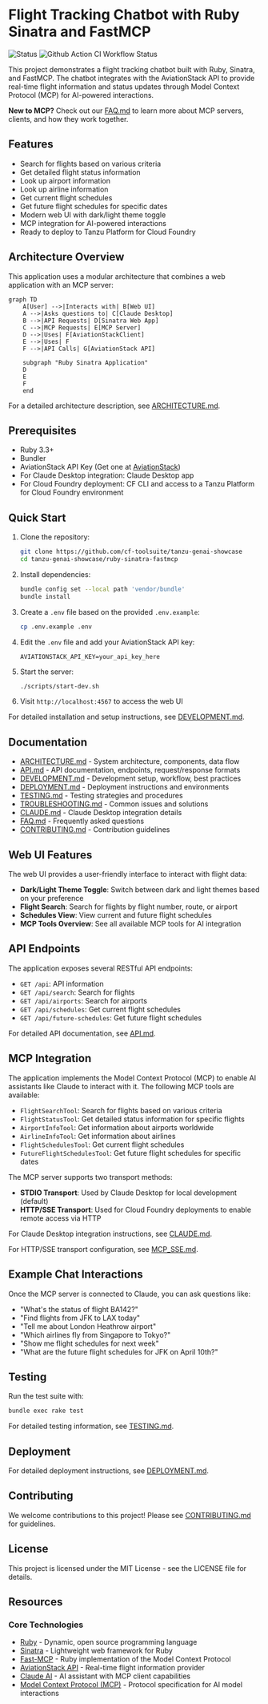 # Flight Tracking Chatbot with Ruby Sinatra and FastMCP

![Status](https://img.shields.io/badge/status-ready-darkgreen) ![Github Action CI Workflow Status](https://github.com/cf-toolsuite/tanzu-genai-showcase/actions/workflows/ruby-sinatra-fastmcp.yml/badge.svg)

This project demonstrates a flight tracking chatbot built with Ruby, Sinatra, and FastMCP. The chatbot integrates with the AviationStack API to provide real-time flight information and status updates through Model Context Protocol (MCP) for AI-powered interactions.

**New to MCP?** Check out our [FAQ.md](docs/FAQ.md) to learn more about MCP servers, clients, and how they work together.

## Features

- Search for flights based on various criteria
- Get detailed flight status information
- Look up airport information
- Look up airline information
- Get current flight schedules
- Get future flight schedules for specific dates
- Modern web UI with dark/light theme toggle
- MCP integration for AI-powered interactions
- Ready to deploy to Tanzu Platform for Cloud Foundry

## Architecture Overview

This application uses a modular architecture that combines a web application with an MCP server:

```mermaid
graph TD
    A[User] -->|Interacts with| B[Web UI]
    A -->|Asks questions to| C[Claude Desktop]
    B -->|API Requests| D[Sinatra Web App]
    C -->|MCP Requests| E[MCP Server]
    D -->|Uses| F[AviationStackClient]
    E -->|Uses| F
    F -->|API Calls| G[AviationStack API]

    subgraph "Ruby Sinatra Application"
    D
    E
    F
    end
```

For a detailed architecture description, see [ARCHITECTURE.md](docs/ARCHITECTURE.md).

## Prerequisites

- Ruby 3.3+
- Bundler
- AviationStack API Key (Get one at [AviationStack](https://aviationstack.com/signup/free))
- For Claude Desktop integration: Claude Desktop app
- For Cloud Foundry deployment: CF CLI and access to a Tanzu Platform for Cloud Foundry environment

## Quick Start

1. Clone the repository:

   ```bash
   git clone https://github.com/cf-toolsuite/tanzu-genai-showcase
   cd tanzu-genai-showcase/ruby-sinatra-fastmcp
   ```

2. Install dependencies:

   ```bash
   bundle config set --local path 'vendor/bundle'
   bundle install
   ```

3. Create a `.env` file based on the provided `.env.example`:

   ```bash
   cp .env.example .env
   ```

4. Edit the `.env` file and add your AviationStack API key:

   ```
   AVIATIONSTACK_API_KEY=your_api_key_here
   ```

5. Start the server:

   ```bash
   ./scripts/start-dev.sh
   ```

6. Visit `http://localhost:4567` to access the web UI

For detailed installation and setup instructions, see [DEVELOPMENT.md](docs/DEVELOPMENT.md).

## Documentation

- [ARCHITECTURE.md](docs/ARCHITECTURE.md) - System architecture, components, data flow
- [API.md](docs/API.md) - API documentation, endpoints, request/response formats
- [DEVELOPMENT.md](docs/DEVELOPMENT.md) - Development setup, workflow, best practices
- [DEPLOYMENT.md](docs/DEPLOYMENT.md) - Deployment instructions and environments
- [TESTING.md](docs/TESTING.md) - Testing strategies and procedures
- [TROUBLESHOOTING.md](docs/TROUBLESHOOTING.md) - Common issues and solutions
- [CLAUDE.md](docs/CLAUDE.md) - Claude Desktop integration details
- [FAQ.md](docs/FAQ.md) - Frequently asked questions
- [CONTRIBUTING.md](docs/CONTRIBUTING.md) - Contribution guidelines

## Web UI Features

The web UI provides a user-friendly interface to interact with flight data:

- **Dark/Light Theme Toggle**: Switch between dark and light themes based on your preference
- **Flight Search**: Search for flights by flight number, route, or airport
- **Schedules View**: View current and future flight schedules
- **MCP Tools Overview**: See all available MCP tools for AI integration

## API Endpoints

The application exposes several RESTful API endpoints:

- `GET /api`: API information
- `GET /api/search`: Search for flights
- `GET /api/airports`: Search for airports
- `GET /api/schedules`: Get current flight schedules
- `GET /api/future-schedules`: Get future flight schedules

For detailed API documentation, see [API.md](docs/API.md).

## MCP Integration

The application implements the Model Context Protocol (MCP) to enable AI assistants like Claude to interact with it. The following MCP tools are available:

- `FlightSearchTool`: Search for flights based on various criteria
- `FlightStatusTool`: Get detailed status information for specific flights
- `AirportInfoTool`: Get information about airports worldwide
- `AirlineInfoTool`: Get information about airlines
- `FlightSchedulesTool`: Get current flight schedules
- `FutureFlightSchedulesTool`: Get future flight schedules for specific dates

The MCP server supports two transport methods:
- **STDIO Transport**: Used by Claude Desktop for local development (default)
- **HTTP/SSE Transport**: Used for Cloud Foundry deployments to enable remote access via HTTP

For Claude Desktop integration instructions, see [CLAUDE.md](docs/CLAUDE.md).

For HTTP/SSE transport configuration, see [MCP_SSE.md](docs/MCP_SSE.md).

## Example Chat Interactions

Once the MCP server is connected to Claude, you can ask questions like:

- "What's the status of flight BA142?"
- "Find flights from JFK to LAX today"
- "Tell me about London Heathrow airport"
- "Which airlines fly from Singapore to Tokyo?"
- "Show me flight schedules for next week"
- "What are the future flight schedules for JFK on April 10th?"

## Testing

Run the test suite with:

```bash
bundle exec rake test
```

For detailed testing information, see [TESTING.md](docs/TESTING.md).

## Deployment

For detailed deployment instructions, see [DEPLOYMENT.md](docs/DEPLOYMENT.md).

## Contributing

We welcome contributions to this project! Please see [CONTRIBUTING.md](docs/CONTRIBUTING.md) for guidelines.

## License

This project is licensed under the MIT License - see the LICENSE file for details.

## Resources

### Core Technologies

- [Ruby](https://www.ruby-lang.org/en/) - Dynamic, open source programming language
- [Sinatra](https://sinatrarb.com/) - Lightweight web framework for Ruby
- [Fast-MCP](https://github.com/yjacquin/fast-mcp) - Ruby implementation of the Model Context Protocol
- [AviationStack API](https://aviationstack.com/) - Real-time flight information provider
- [Claude AI](https://claude.ai/) - AI assistant with MCP client capabilities
- [Model Context Protocol (MCP)](https://modelcontextprotocol.io/) - Protocol specification for AI model interactions
